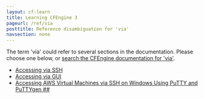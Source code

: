 ```yaml
---
layout: cf-learn
title: Learning CFEngine 3
pageurl: /ref/via
posttitle: Reference disambiguation for 'via'
navsection: none
---
```


The term 'via' could refer to several sections in the documentation. Please choose one below, or
[search the CFEngine documentation for 'via'](http://docs.cfengine.com/latest/search.html?q=via).

- [Accessing via SSH](http://docs.cfengine.com/latest/guide-installation-and-configuration-general-installation-installation-enterprise-vagrant.html#accessing-via-ssh)
- [Accessing via GUI](http://docs.cfengine.com/latest/guide-installation-and-configuration-general-installation-installation-enterprise-vagrant.html#accessing-via-gui)
- [Accessing AWS Virtual Machines via SSH on Windows Using PuTTY and PuTTYgen \#\#](http://docs.cfengine.com/latest/guide-installation-and-configuration-pre-installation-checklist-putty-quick-start-guide.html#accessing-aws-virtual-machines-via-ssh-on-windows-using-putty-and-puttygen-##)

